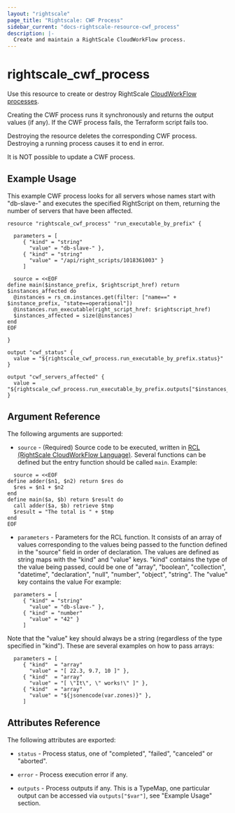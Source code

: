```yaml
---
layout: "rightscale"
page_title: "Rightscale: CWF Process"
sidebar_current: "docs-rightscale-resource-cwf_process"
description: |-
  Create and maintain a RightScale CloudWorkFlow process.
---
```


# rightscale_cwf_process

Use this resource to create or destroy RightScale [CloudWorkFlow processes](http://docs.rightscale.com/ss/reference/rcl/).

Creating the CWF process runs it synchronously and returns the output values (if any). If the CWF process fails, the Terraform script fails too.

Destroying the resource deletes the corresponding CWF process. Destroying a running process causes it to end in error.

It is NOT possible to update a CWF process.

## Example Usage

This example CWF process looks for all servers whose names start with "db-slave-" and executes the specified RightScript on them,
returning the number of servers that have been affected.

```hcl
resource "rightscale_cwf_process" "run_executable_by_prefix" {

  parameters = [
     { "kind" = "string"
       "value" = "db-slave-" },
     { "kind" = "string"
       "value" = "/api/right_scripts/1018361003" }
     ]

  source = <<EOF
define main($instance_prefix, $rightscript_href) return $instances_affected do
  @instances = rs_cm.instances.get(filter: ["name==" + $instance_prefix, "state==operational"])
  @instances.run_executable(right_script_href: $rightscript_href)
  $instances_affected = size(@instances)
end
EOF

}

output "cwf_status" {
  value = "${rightscale_cwf_process.run_executable_by_prefix.status}"
}

output "cwf_servers_affected" {
  value = "${rightscale_cwf_process.run_executable_by_prefix.outputs["$instances_affected"]}"
}
```

## Argument Reference

The following arguments are supported:

* `source` - (Required) Source code to be executed, written in [RCL (RightScale CloudWorkFlow Language)](http://docs.rightscale.com/ss/reference/rcl/v2/index.html). Several functions can be defined but the entry function should be called `main`. Example:
```hcl
  source = <<EOF
define adder($n1, $n2) return $res do
  $res = $n1 + $n2
end
define main($a, $b) return $result do
  call adder($a, $b) retrieve $tmp
  $result = "The total is " + $tmp
end
EOF
```

* `parameters` - Parameters for the RCL function. It consists of an array of values corresponding to the values being passed to the function defined in the "source" field in order of declaration. The values are defined as string maps with the "kind" and "value" keys. "kind" contains the type of the value being passed, could be one of "array", "boolean", "collection", "datetime", "declaration", "null", "number", "object", "string". The "value" key contains the value
For example:
```hcl
  parameters = [
     { "kind" = "string"
       "value" = "db-slave-" },
     { "kind" = "number"
       "value" = "42" }
     ]
```
Note that the "value" key should always be a string (regardless of the type specified in "kind"). These are several examples on how to pass arrays:
```hcl
  parameters = [
     { "kind"  = "array"
       "value" = "[ 22.3, 9.7, 10 ]" },
     { "kind"  = "array"
       "value" = "[ \"It\", \" works!\" ]" },
     { "kind"  = "array"
       "value" = "${jsonencode(var.zones)}" },
     ]
```

## Attributes Reference

The following attributes are exported:

* `status` - Process status, one of "completed", "failed", "canceled" or "aborted".

* `error` - Process execution error if any.

* `outputs` - Process outputs if any. This is a TypeMap, one particular output can be accessed via `outputs["$var"]`, see "Example Usage" section.
